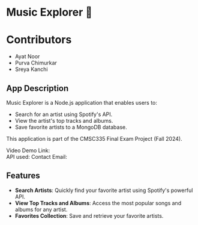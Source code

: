 # Music Explorer 🎵

# Contributors
- Ayat Noor
- Purva Chimurkar
- Sreya Kanchi

## App Description
Music Explorer is a Node.js application that enables users to:
- Search for an artist using Spotify's API.
- View the artist's top tracks and albums.
- Save favorite artists to a MongoDB database.

This application is part of the CMSC335 Final Exam Project (Fall 2024).

Video Demo Link:  
API used: 
Contact Email: 

## Features
- **Search Artists**: Quickly find your favorite artist using Spotify's powerful API.
- **View Top Tracks and Albums**: Access the most popular songs and albums for any artist.
- **Favorites Collection**: Save and retrieve your favorite artists.
